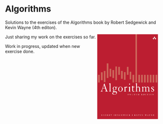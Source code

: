 # Algorithms
Solutions to the exercises of the Algorithms book by Robert Sedgewick and Kevin Wayne (4th editon).

<a href="url"><img src="book_cover.png" align="right" height="280" width="200" ></a>

Just sharing my work on the exercises so far.

Work in progress, updated when new exercise done.

